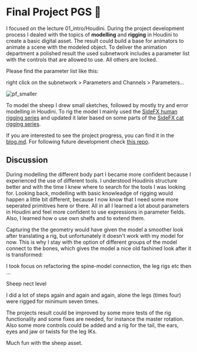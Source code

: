 # Final Project PGS 🐑

I focused on the lecture 01_intro/Houdini. During the project development process I dealed with the topics of **modelling** and **rigging** in Houdini to create a basic digital asset. The result could build a base for animators to animate a scene with the modeled object. To deliver the animation department a polished result the used subnetwork includes a parameter list with the controls that are allowed to use. All others are locked. 

Please find the parameter list like this:

right click on the subnetwork > Parameters and Channels > Parameters...

![pf_smaller](https://user-images.githubusercontent.com/22836416/65829084-c7ba5400-e2a1-11e9-8a73-b09e7278e41f.gif)

To model the sheep I drew small sketches, followed by mostly try and error modelling in Houdini. To rig the model I mainly used the [SideFX human rigging series](https://www.sidefx.com/learn/collections/rigging-series/) and updated it later based on some parts of the [SideFX cat rigging series](https://www.sidefx.com/tutorials/author/Bj%C3%B8rn%20Blaabjerg%20S%C3%B8rensen/).

If you are interested to see the project progress, you can find it in the [blog.md](./blog.md). For following future development check [this repo](https://github.com/Franziska-Paetzold/Houdini/).


## Discussion

During modelling the different body part I became more confident because I experienced the use of different tools. I understood Houdinis structure better and with the time I knew where to search for the tools I was looking for. Looking back, modelling with basic knowleadge of rigging would happen a little bit different, because I now know that I need some more seperated primitives here or there. 
All in all I learned a lot about  parameters in Houdini and feel more confident to use expressions in parameter fields. Also, I learned how o use own shelfs and to extend them.

Capturing the the geometry would have given the model a smoother look after translating a rig, but unfortunately it doesn't work with my model for now. This is why I stay with the option of different groups of the model connect to the bones, which gives the model a nice old fashined look after it is transformed:

I took focus on refactoring the spine-model connection, the leg rigs etc then ...

Sheep nect level

I did a lot of steps again and again and again, alone the legs (times four) were rigged for minimum seven times.

The projects result could be improved by some more tests of the rig functionality and some fixes are needed, for instance the master rotation. Also some more controls could be added and a rig for the tail, the ears, eyes and jaw or twists for the leg IKs.

Much fun with the sheep asset. 